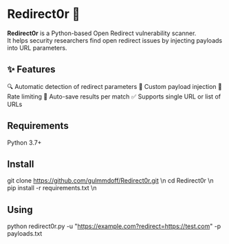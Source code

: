 
# Redirect0r 🚨

**Redirect0r** is a Python-based Open Redirect vulnerability scanner.  
It helps security researchers find open redirect issues by injecting payloads into URL parameters.


## ✨ Features
🔍 Automatic detection of redirect parameters
🚀 Custom payload injection
🧠 Rate limiting
📁 Auto-save results per match
✅ Supports single URL or list of URLs



 ## Requirements
 Python 3.7+

 
 ## Install 
 git clone https://github.com/gulmmdoff/Redirect0r.git \n
 cd Redirect0r \n 
 pip install -r requirements.txt \n


 ## Using
 python redirect0r.py -u "https://example.com?redirect=https://test.com" -p payloads.txt

